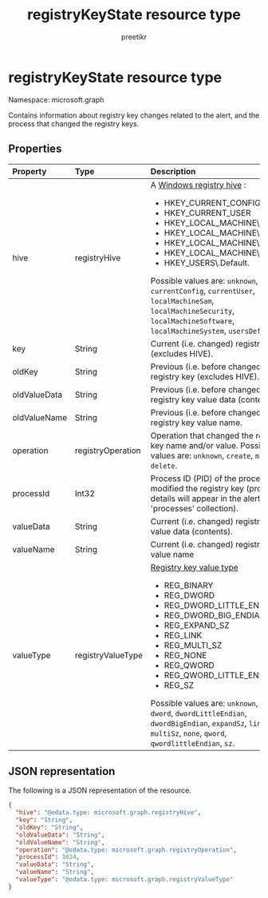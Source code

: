 ﻿---
title: "registryKeyState resource type"
description: "Contains information about registry key changes related to the alert, and the process that changed the registry keys."
localization_priority: Normal
author: "preetikr"
ms.prod: ""
doc_type: resourcePageType
---

# registryKeyState resource type

Namespace: microsoft.graph

Contains information about registry key changes related to the alert, and the process that changed the registry keys.

## Properties

| Property     | Type              | Description                                                                                                                                                                                                                                                                                                                                                                                                                                                                                                      |
| :----------- | :---------------- | :--------------------------------------------------------------------------------------------------------------------------------------------------------------------------------------------------------------------------------------------------------------------------------------------------------------------------------------------------------------------------------------------------------------------------------------------------------------------------------------------------------------- |
| hive         | registryHive      | A [Windows registry hive](/windows/desktop/sysinfo/registry-hives) : <ul><li>HKEY_CURRENT_CONFIG</li> <li>HKEY_CURRENT_USER</li> <li>HKEY_LOCAL_MACHINE\SAM</li> <li>HKEY_LOCAL_MACHINE\Security</li> <li>HKEY_LOCAL_MACHINE\Software</li> <li>HKEY_LOCAL_MACHINE\System</li> <li>HKEY_USERS\\.Default.</li></ul> Possible values are: `unknown`, `currentConfig`, `currentUser`, `localMachineSam`, `localMachineSecurity`, `localMachineSoftware`, `localMachineSystem`, `usersDefault`.                       |
| key          | String            | Current (i.e. changed) registry key (excludes HIVE).                                                                                                                                                                                                                                                                                                                                                                                                                                                             |
| oldKey       | String            | Previous (i.e. before changed) registry key (excludes HIVE).                                                                                                                                                                                                                                                                                                                                                                                                                                                     |
| oldValueData | String            | Previous (i.e. before changed) registry key value data (contents).                                                                                                                                                                                                                                                                                                                                                                                                                                               |
| oldValueName | String            | Previous (i.e. before changed) registry key value name.                                                                                                                                                                                                                                                                                                                                                                                                                                                          |
| operation    | registryOperation | Operation that changed the registry key name and/or value. Possible values are: `unknown`, `create`, `modify`, `delete`.                                                                                                                                                                                                                                                                                                                                                                                         |
| processId    | Int32             | Process ID (PID) of the process that modified the registry key (process details will appear in the alert 'processes' collection).                                                                                                                                                                                                                                                                                                                                                                                |
| valueData    | String            | Current (i.e. changed) registry key value data (contents).                                                                                                                                                                                                                                                                                                                                                                                                                                                       |
| valueName    | String            | Current (i.e. changed) registry key value name                                                                                                                                                                                                                                                                                                                                                                                                                                                                   |
| valueType    | registryValueType | [Registry key value type](/windows/desktop/sysinfo/registry-value-types) <ul><li>REG_BINARY</li> <li>REG_DWORD</li> <li>REG_DWORD_LITTLE_ENDIAN</li> <li>REG_DWORD_BIG_ENDIAN</li><li>REG_EXPAND_SZ</li> <li>REG_LINK</li> <li>REG_MULTI_SZ</li> <li>REG_NONE</li> <li>REG_QWORD</li> <li>REG_QWORD_LITTLE_ENDIAN</li> <li>REG_SZ</li></ul> Possible values are: `unknown`, `binary`, `dword`, `dwordLittleEndian`, `dwordBigEndian`, `expandSz`, `link`, `multiSz`, `none`, `qword`, `qwordlittleEndian`, `sz`. |

## JSON representation

The following is a JSON representation of the resource.

<!-- {
  "blockType": "resource",
  "optionalProperties": [

  ],
  "@odata.type": "microsoft.graph.registryKeyState"
}-->

```json
{
  "hive": "@odata.type: microsoft.graph.registryHive",
  "key": "String",
  "oldKey": "String",
  "oldValueData": "String",
  "oldValueName": "String",
  "operation": "@odata.type: microsoft.graph.registryOperation",
  "processId": 1024,
  "valueData": "String",
  "valueName": "String",
  "valueType": "@odata.type: microsoft.graph.registryValueType"
}

```

<!-- uuid: 8fcb5dbc-d5aa-4681-8e31-b001d5168d79
2015-10-25 14:57:30 UTC -->

<!-- {
  "type": "#page.annotation",
  "description": "registryKeyState resource",
  "keywords": "",
  "section": "documentation",
  "tocPath": ""
}-->
